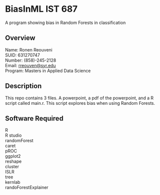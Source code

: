 # BiasInML IST 687
A program showing bias in Random Forests in classification

## Overview 

Name: Ronen Reouveni <br/>
SUID: 631270747 <br/>
Number: (858)-245-2128 <br/>
Email: rreouven@syr.edu <br/>
Program: Masters in Applied Data Science <br/>

## Description 

This repo contains 3 files. A powerpoint, a pdf of the powerpoint, and a R script called main.r. This script explores bias when using Random Forests. 

## Software Required 

R <br/>
R studio <br/>
randomForest <br/>
caret <br/>
pROC <br/>
ggplot2 <br/>
reshape <br/>
cluster <br/>
ISLR <br/>
tree <br/>
kernlab <br/>
randoForestExplainer <br/>
